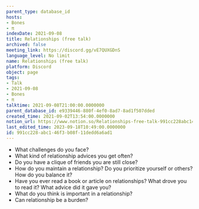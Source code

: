 ```yaml
---
parent_type: database_id
hosts:
- Bones
- π
indexDate: 2021-09-08
title: Relationships (free talk)
archived: false
meeting_link: https://discord.gg/vE7QUXGDnS
language_level: No limit
name: Relationships (free talk)
platform: Discord
object: page
tags:
- Talk
- 2021-09-08
- Bones
- π
talktime: 2021-09-08T21:00:00.0000000
parent_database_id: e9339446-880f-4ef0-8ad7-8ad1f507dded
created_time: 2021-09-02T13:54:00.0000000
notion_url: https://www.notion.so/Relationships-free-talk-991cc228abc146f3b08f11dedd6a6ad1
last_edited_time: 2023-09-18T10:49:00.0000000
id: 991cc228-abc1-46f3-b08f-11dedd6a6ad1
---
```



   - What challenges do you face?
   - What kind of relationship advices you get often?
   - Do you have a clique of friends you are still close?
   - How do you maintain a relationship? Do you prioritize yourself or others? How do you balance it?
   - Have you ever read a book or article on relationships? What drove you to read it? What advice did it gave you?
   - What do you think is important in a relationship?
   - Can relationship be a burden?










